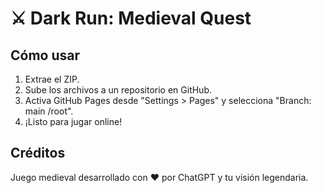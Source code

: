 
# ⚔️ Dark Run: Medieval Quest

## Cómo usar
1. Extrae el ZIP.
2. Sube los archivos a un repositorio en GitHub.
3. Activa GitHub Pages desde "Settings > Pages" y selecciona "Branch: main /root".
4. ¡Listo para jugar online!

## Créditos
Juego medieval desarrollado con ❤️ por ChatGPT y tu visión legendaria.
